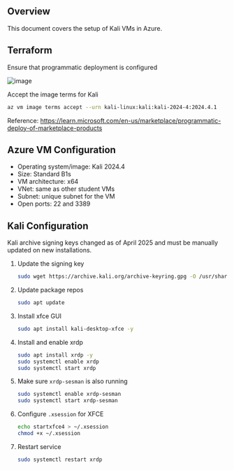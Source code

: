 ## Overview
This document covers the setup of Kali VMs in Azure.

## Terraform

Ensure that programmatic deployment is configured

![image](https://github.com/user-attachments/assets/11c76ca0-5871-4f69-9abe-fdfda6c5c518)


Accept the image terms for Kali
```bash
az vm image terms accept --urn kali-linux:kali:kali-2024-4:2024.4.1
```

Reference: https://learn.microsoft.com/en-us/marketplace/programmatic-deploy-of-marketplace-products

## Azure VM Configuration

- Operating system/image: Kali 2024.4
- Size: Standard B1s
- VM architecture: x64
- VNet: same as other student VMs
- Subnet: unique subnet for the VM
- Open ports: 22 and 3389

## Kali Configuration

Kali archive signing keys changed as of April 2025 and must be manually updated on new installations.

1. Update the signing key

    ```bash
    sudo wget https://archive.kali.org/archive-keyring.gpg -O /usr/share/keyrings/kali-archive-keyring.gpg
    ```

1. Update package repos

    ```bash
    sudo apt update
    ```

1. Install xfce GUI

    ```bash
    sudo apt install kali-desktop-xfce -y
    ```

1. Install and enable xrdp

    ```bash
    sudo apt install xrdp -y
    sudo systemctl enable xrdp
    sudo systemctl start xrdp
    ```

1. Make sure `xrdp-sesman` is also running

    ```bash
    sudo systemctl enable xrdp-sesman
    sudo systemctl start xrdp-sesman
    ```

1. Configure `.xsession` for XFCE

    ```bash
    echo startxfce4 > ~/.xsession
    chmod +x ~/.xsession
    ```

1. Restart service
    
    ```bash
    sudo systemctl restart xrdp
    ```
